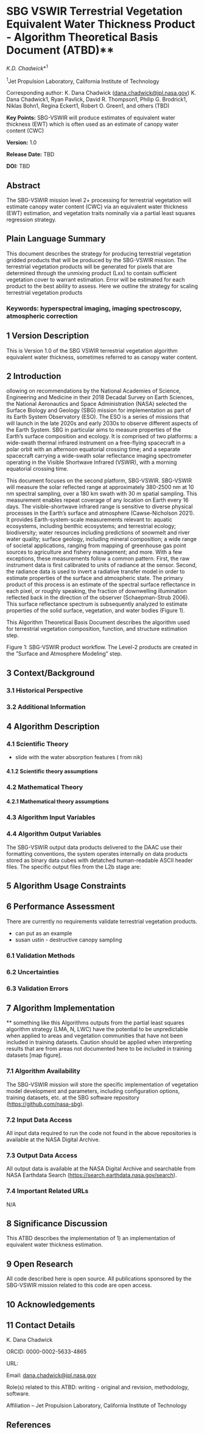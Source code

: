 # SBG VSWIR Terrestrial Vegetation Equivalent Water Thickness Product - Algorithm Theoretical Basis Document (ATBD)**

*K.D. Chadwick**<sup>1</sup>

<sup>1</sup>Jet Propulsion Laboratory, California Institute of Technology

Corresponding author: K. Dana Chadwick (dana.chadwick@jpl.nasa.gov)
K. Dana Chadwick1, Ryan Pavlick, David R. Thompson1, Philip G. Brodrick1, Niklas Bohn1, Regina Eckert1, Robert O. Green1, and others (TBD) 

**Key Points:**
    SBG-VSWIR will produce estimates of equivalent water thickness (EWT) which is often used as an estimate of canopy water content (CWC)  

**Version:** 1.0

**Release Date:** TBD

**DOI:** TBD

## Abstract

The SBG-VSWIR mission level 2+ processing for terrestrial vegetation will estimate canopy water content (CWC) via an equivalent water thickness (EWT) estimation, and vegetation traits nominally via a partial least squares regression strategy.  

## Plain Language Summary
This document describes the strategy for producing terrestrial vegetation gridded products that will be produced by the SBG-VSWIR mission.  The terrestrial vegetation products will be generated for pixels that are determined through the unmixing product (Lxx) to contain sufficient vegetation cover to warrant estimation. Error will be estimated for each product to the best ability to assess. Here we outline the strategy for scaling terrestrial vegetation products

### Keywords: hyperspectral imaging, imaging spectroscopy, atmospheric correction

## 1 Version Description

This is Version 1.0 of the SBG VSWIR terrestrial vegetation algorithm equivalent water thickness, sometimes referred to as canopy water content. 

## 2 Introduction

ollowing on recommendations by the National Academies of Science, Engineering and Medicine in their 2018 Decadal Survey on Earth Sciences, the National Aeronautics and Space Administration (NASA) selected the Surface Biology and Geology (SBG) mission for implementation as part of  its Earth System Observatory (ESO).  The ESO is a series of missions that will launch in the late 2020s and early 2030s to observe different aspects of the Earth System.  SBG in particular aims to measure properties of the Earth’s surface composition and ecology.  It is comprised of two platforms: a wide-swath thermal infrared instrument on a free-flying spacecraft in a polar orbit with an afternoon equatorial crossing time; and a separate spacecraft carrying a wide-swath solar reflectance imaging spectrometer operating in the Visible Shortwave Infrared (VSWIR), with a morning equatorial crossing time. 

This document focuses on the second platform, SBG-VSWIR.  SBG-VSWIR will measure the solar reflected range at approximately 380-2500 nm at 10 nm spectral sampling, over a 180 km swath with 30 m spatial sampling.  This measurement enables repeat coverage of any location on Earth every 16 days.  The visible-shortwave infrared range is sensitive to diverse physical processes in the Earth’s surface and atmosphere (Cawse-Nicholson 2021).  It provides Earth-system-scale measurements relevant to: aquatic ecosystems, including benthic ecosystems; and terrestrial ecology; biodiversity; water resources including predictions of snowmelt and river water quality; surface geology, including mineral composition; a wide range of societal applications, ranging from mapping of greenhouse gas point sources to agriculture and fishery management; and more.  With a few exceptions, these measurements follow a common pattern.  First, the raw instrument data is first calibrated to units of radiance at the sensor.  Second, the radiance data is used to invert a radiative transfer model in order to estimate properties of the surface and atmospheric state.  The primary product of this process is an estimate of the spectral surface reflectance in each pixel, or roughly speaking, the fraction of downwelling illumination reflected back in the direction of the observer (Schaepman-Strub 2006).  This surface reflectance spectrum is subsequently analyzed to estimate properties of the solid surface, vegetation, and water bodies (Figure 1). 

This Algorithm Theoretical Basis Document describes the algorithm used for terrestrial vegetation composition, function, and structure estimation step.    

Figure 1: SBG-VSWIR product workflow.  The Level-2 products are created in the ”Surface and Atmosphere Modeling” step.

## 3 Context/Background

### 3.1 Historical Perspective

### 3.2 Additional Information

## 4 Algorithm Description

### 4.1 Scientific Theory

- slide with the water absorption features ( from nik)
#### 4.1.2 Scientific theory assumptions

### 4.2 Mathematical Theory

#### 4.2.1 Mathematical theory assumptions

### 4.3 Algorithm Input Variables

### 4.4 Algorithm Output Variables
The SBG-VSWIR output data products delivered to the DAAC use their formatting conventions, the system operates internally on data products stored as binary data cubes with detatched human-readable ASCII header files.   The specific output files from the L2b stage are: 



## 5 Algorithm Usage Constraints

## 6 Performance Assessment
There are currently no requirements validate terrestrial vegetation products.  
- can put as an example 
- susan ustin - destructive canopy sampling 

### 6.1 Validation Methods

### 6.2 Uncertainties

### 6.3 Validation Errors

## 7 Algorithm Implementation

** something like this 
Algorithms outputs from the partial least squares algorithm strategy (LMA, N, LWC) have the potential to be unpredictable when applied to areas and vegetation communities that have not been included in training datasets. Caution should be applied when interpreting results that are from areas not documented here to be included in training datasets [map figure].  

### 7.1 Algorithm Availability
The SBG-VSWIR mission will store the specific implementation of vegetation model development and parameters, including configuration options, training datasets, etc. at the SBG software repository (https://github.com/nasa-sbg). 

### 7.2 Input Data Access
All input data required to run the code not found in the above repositories is available at the NASA Digital Archive. 

### 7.3 Output Data Access
All output data is available at the NASA Digital Archive and searchable from NASA Earthdata Search (https://search.earthdata.nasa.gov/search). 

### 7.4 Important Related URLs
N/A 

## 8 Significance Discussion

This ATBD describes the implementation of 1) an implementation of equivalent water thickness estimation.

## 9 Open Research
All code described here is open source.  All publications sponsored by the SBG-VSWIR mission related to this code are open access. 
## 10 Acknowledgements

## 11 Contact Details

K. Dana Chadwick 

ORCID: 0000-0002-5633-4865 

URL:  

Email: dana.chadwick@jpl.nasa.gov 

Role(s) related to this ATBD: writing - original and revision, methodology, software. 

Affiliation – Jet Propulsion Laboratory, California Institute of Technology 

 

## References